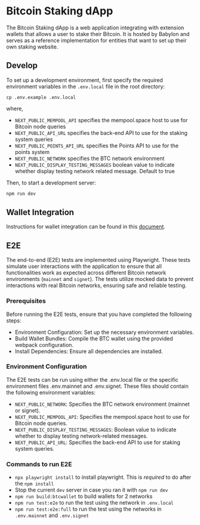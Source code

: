 # Bitcoin Staking dApp

The Bitcoin Staking dApp is a web application integrating with extension
wallets that allows a user to stake their Bitcoin. It is hosted by Babylon and
serves as a reference implementation for entities that want to set up their own
staking website.

## Develop

To set up a development environment, first specify the required environment
variables in the `.env.local` file in the root directory:

```
cp .env.example .env.local
```

where,

- `NEXT_PUBLIC_MEMPOOL_API` specifies the mempool.space host to use for Bitcoin
  node queries
- `NEXT_PUBLIC_API_URL` specifies the back-end API to use for the staking
  system queries
- `NEXT_PUBLIC_POINTS_API_URL` specifies the Points API to use for the points
  system
- `NEXT_PUBLIC_NETWORK` specifies the BTC network environment
- `NEXT_PUBLIC_DISPLAY_TESTING_MESSAGES` boolean value to indicate whether display 
testing network related message. Default to true

Then, to start a development server:

```bash
npm run dev
```

## Wallet Integration

Instructions for wallet integration can be found in this
[document](./docs/WalletIntegration.md).

## E2E
The end-to-end (E2E) tests are implemented using Playwright. These tests simulate user interactions with the application to ensure that all functionalities work as expected across different Bitcoin network environments (`mainnet` and `signet`). The tests utilize mocked data to prevent interactions with real Bitcoin networks, ensuring safe and reliable testing.

### Prerequisites
Before running the E2E tests, ensure that you have completed the following steps:

- Environment Configuration: Set up the necessary environment variables.
- Build Wallet Bundles: Compile the BTC wallet using the provided webpack configuration.
- Install Dependencies: Ensure all dependencies are installed.

### Environment Configuration
The E2E tests can be run using either the .env.local file or the specific environment files .env.mainnet and .env.signet. These files should contain the following environment variables:

- `NEXT_PUBLIC_NETWORK`: Specifies the BTC network environment (mainnet or signet).
- `NEXT_PUBLIC_MEMPOOL_API`: Specifies the mempool.space host to use for Bitcoin node queries.
- `NEXT_PUBLIC_DISPLAY_TESTING_MESSAGES`: Boolean value to indicate whether to display testing network-related messages.
- `NEXT_PUBLIC_API_URL`: Specifies the back-end API to use for staking system queries.

### Commands to run E2E
- `npx playwright install` to install playwright. This is *required* to do after the `npm install`
- Stop the current `dev` server in case you ran it with `npm run dev`
- `npm run build:btcwallet` to build wallets for 2 networks
- `npm run test:e2e` to run the test using the network in `.env.local`
- `npm run test:e2e:full` to run the test using the networks in `.env.mainnet` and `.env.signet`
